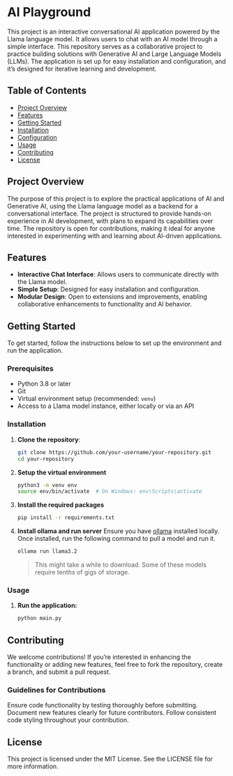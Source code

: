 # AI Playground

This project is an interactive conversational AI application powered by the Llama language model. It allows users to chat with an AI model through a simple interface. This repository serves as a collaborative project to practice building solutions with Generative AI and Large Language Models (LLMs). The application is set up for easy installation and configuration, and it’s designed for iterative learning and development.

## Table of Contents

- [Project Overview](#project-overview)
- [Features](#features)
- [Getting Started](#getting-started)
- [Installation](#installation)
- [Configuration](#configuration)
- [Usage](#usage)
- [Contributing](#contributing)
- [License](#license)

## Project Overview

The purpose of this project is to explore the practical applications of AI and Generative AI, using the Llama language model as a backend for a conversational interface. The project is structured to provide hands-on experience in AI development, with plans to expand its capabilities over time. The repository is open for contributions, making it ideal for anyone interested in experimenting with and learning about AI-driven applications.

## Features

- **Interactive Chat Interface**: Allows users to communicate directly with the Llama model.
- **Simple Setup**: Designed for easy installation and configuration.
- **Modular Design**: Open to extensions and improvements, enabling collaborative enhancements to functionality and AI behavior.

## Getting Started

To get started, follow the instructions below to set up the environment and run the application.

### Prerequisites

- Python 3.8 or later
- Git
- Virtual environment setup (recommended: `venv`)
- Access to a Llama model instance, either locally or via an API

### Installation

1. **Clone the repository**:
   ```bash
   git clone https://github.com/your-username/your-repository.git
   cd your-repository
   ```

2. **Setup the virtual environment**
    ```bash
    python3 -m venv env
    source env/bin/activate  # On Windows: env\Scripts\activate
    ```

3. **Install the required packages**
    ```bash
    pip install -r requirements.txt
    ```

4. **Install ollama and run server**
Ensure you have [ollama](https://ollama.com/download) installed locally.
Once installed, run the following command to pull a model and run it.
    ```bash
    ollama run llama3.2
    ```

    > This might take a while to download. Some of these models require tenths of gigs of storage.

### Usage

1. **Run the application:**
    ```bash
    python main.py
    ```

## Contributing

We welcome contributions! If you’re interested in enhancing the functionality or adding new features, feel free to fork the repository, create a branch, and submit a pull request.

### Guidelines for Contributions
Ensure code functionality by testing thoroughly before submitting.
Document new features clearly for future contributors.
Follow consistent code styling throughout your contribution.

## License

This project is licensed under the MIT License. See the LICENSE file for more information.